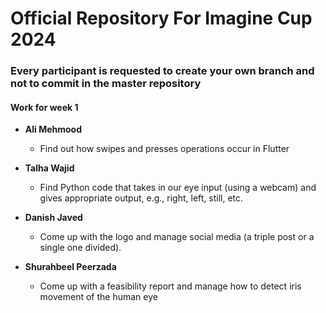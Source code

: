 

# Official Repository For Imagine Cup 2024

### Every participant is requested to create your own branch and not to commit in the master repository

#### Work for week 1

- **Ali Mehmood**
  - Find out how swipes and presses operations occur in Flutter

- **Talha Wajid**
  - Find Python code that takes in our eye input (using a webcam) and gives appropriate output, e.g., right, left, still, etc.

- **Danish Javed**
  - Come up with the logo and manage social media (a triple post or a single one divided).

- **Shurahbeel Peerzada**
  - Come up with a feasibility report and manage how to detect iris movement of the human eye
